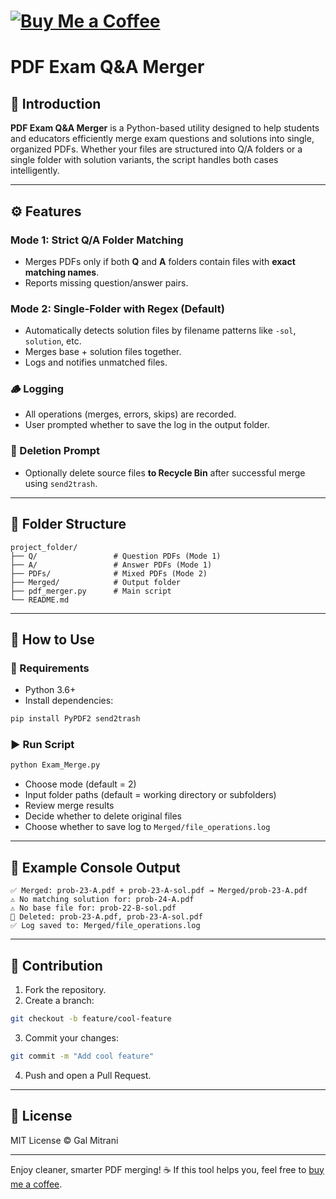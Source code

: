 # [![Buy Me a Coffee](https://i.imgur.com/rlatSuk.png)](https://www.buymeacoffee.com/galmitrani1)
# PDF Exam Q&A Merger

## 📘 Introduction

**PDF Exam Q&A Merger** is a Python-based utility designed to help students and educators efficiently merge exam questions and solutions into single, organized PDFs. Whether your files are structured into Q/A folders or a single folder with solution variants, the script handles both cases intelligently.

---

## ⚙️ Features

### Mode 1: Strict Q/A Folder Matching
- Merges PDFs only if both **Q** and **A** folders contain files with **exact matching names**.
- Reports missing question/answer pairs.

### Mode 2: Single-Folder with Regex (Default)
- Automatically detects solution files by filename patterns like `-sol`, `solution`, etc.
- Merges base + solution files together.
- Logs and notifies unmatched files.

### 🪵 Logging
- All operations (merges, errors, skips) are recorded.
- User prompted whether to save the log in the output folder.

### 🧹 Deletion Prompt
- Optionally delete source files **to Recycle Bin** after successful merge using `send2trash`.

---

## 📁 Folder Structure

```
project_folder/
├── Q/                 # Question PDFs (Mode 1)
├── A/                 # Answer PDFs (Mode 1)
├── PDFs/              # Mixed PDFs (Mode 2)
├── Merged/            # Output folder
├── pdf_merger.py      # Main script
└── README.md
```

---

## 🚀 How to Use

### 🧰 Requirements
- Python 3.6+
- Install dependencies:
```bash
pip install PyPDF2 send2trash
```

### ▶️ Run Script

```bash
python Exam_Merge.py
```

- Choose mode (default = 2)
- Input folder paths (default = working directory or subfolders)
- Review merge results
- Decide whether to delete original files
- Choose whether to save log to `Merged/file_operations.log`

---

## 🧪 Example Console Output

```
✅ Merged: prob-23-A.pdf + prob-23-A-sol.pdf → Merged/prob-23-A.pdf
⚠️ No matching solution for: prob-24-A.pdf
⚠️ No base file for: prob-22-B-sol.pdf
🧹 Deleted: prob-23-A.pdf, prob-23-A-sol.pdf
✅ Log saved to: Merged/file_operations.log
```

---

## 🤝 Contribution

1. Fork the repository.
2. Create a branch:
```bash
git checkout -b feature/cool-feature
```
3. Commit your changes:
```bash
git commit -m "Add cool feature"
```
4. Push and open a Pull Request.

---

## 📄 License

MIT License © Gal Mitrani

---

Enjoy cleaner, smarter PDF merging! ☕ If this tool helps you, feel free to [buy me a coffee](https://www.buymeacoffee.com/galmitrani1).